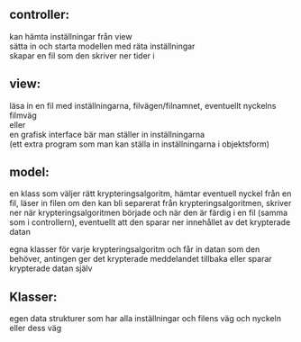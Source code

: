 ## controller:
kan hämta inställningar från view  
sätta in och starta modellen med räta inställningar  
skapar en fil som den skriver ner tider i

## view:
läsa in en fil med inställningarna, filvägen/filnamnet, eventuellt nyckelns filmväg  
eller  
en grafisk interface bär man ställer in inställningarna  
(ett extra program som man kan ställa in inställningarna i objektsform)

## model:

en klass som väljer rätt krypteringsalgoritm, hämtar eventuell nyckel från en fil, läser in filen om den kan bli separerat från krypteringsalgoritmen, 
skriver ner när krypteringsalgoritmen började och när den är färdig i en fil (samma som i controllern), 
eventuellt att den sparar ner innehållet av det krypterade datan

egna klasser för varje krypteringsalgoritm och får in datan som den behöver, 
antingen ger det krypterade meddelandet tillbaka eller sparar krypterade datan själv


## Klasser:
egen data strukturer som har alla inställningar och filens väg och nyckeln eller dess väg
